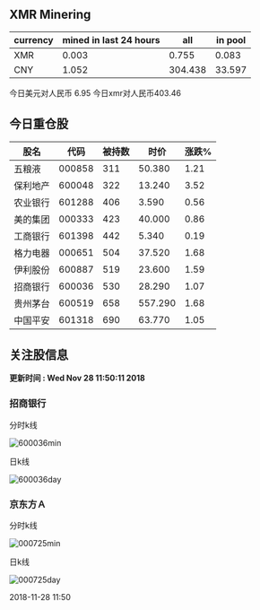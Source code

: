 ## XMR Minering

|currency|mined in last 24 hours|all|in pool|
|---|---|---|---|
|XMR|0.003|0.755|0.083|
|CNY|1.052|304.438|33.597|

今日美元对人民币 6.95	今日xmr对人民币403.46


## 今日重仓股 

|股名|代码|被持数|时价|涨跌%|
|---|---|---|---|---|
|五粮液|000858|311|50.380|1.21|
|保利地产|600048|322|13.240|3.52|
|农业银行|601288|406|3.590|0.56|
|美的集团|000333|423|40.000|0.86|
|工商银行|601398|442|5.340|0.19|
|格力电器|000651|504|37.520|1.68|
|伊利股份|600887|519|23.600|1.59|
|招商银行|600036|530|28.290|1.07|
|贵州茅台|600519|658|557.290|1.68|
|中国平安|601318|690|63.770|1.05|

## 关注股信息
**更新时间 : Wed Nov 28 11:50:11 2018**
### 招商银行 
分时k线

![600036min](http://image.sinajs.cn/newchart/min/n/sh600036.gif)

日k线

![600036day](http://image.sinajs.cn/newchart/daily/n/sh600036.gif)

### 京东方Ａ 
分时k线

![000725min](http://image.sinajs.cn/newchart/min/n/sz000725.gif)

日k线

![000725day](http://image.sinajs.cn/newchart/daily/n/sz000725.gif)

2018-11-28 11:50